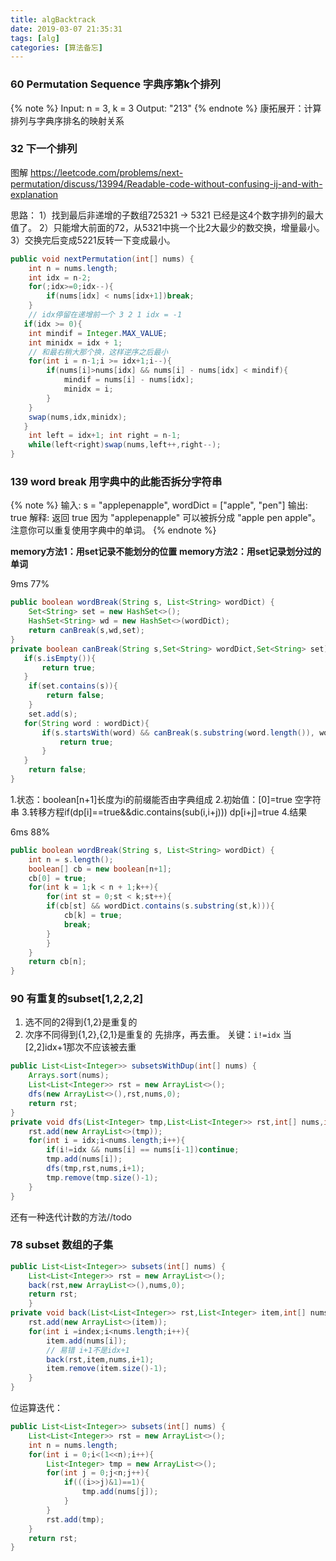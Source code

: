 ```yaml
---
title: algBacktrack
date: 2019-03-07 21:35:31
tags: [alg]
categories: [算法备忘]
---
```

### 60 Permutation Sequence 字典序第k个排列
{% note %}
Input: n = 3, k = 3
Output: "213"
{% endnote %}
康拓展开：计算排列与字典序排名的映射关系


### 32 下一个排列
图解
https://leetcode.com/problems/next-permutation/discuss/13994/Readable-code-without-confusing-ij-and-with-explanation

思路：
1）找到最后非递增的子数组725321 -> 5321 已经是这4个数字排列的最大值了。
2）只能增大前面的72，从5321中挑一个比2大最少的数交换，增量最小。
3）交换完后变成5221反转一下变成最小。

```java
public void nextPermutation(int[] nums) {
    int n = nums.length;
    int idx = n-2;
    for(;idx>=0;idx--){
        if(nums[idx] < nums[idx+1])break;
    }
    // idx停留在递增前一个 3 2 1 idx = -1
   if(idx >= 0){
    int mindif = Integer.MAX_VALUE;
    int minidx = idx + 1;
    // 和最右稍大那个换，这样逆序之后最小
    for(int i = n-1;i >= idx+1;i--){
        if(nums[i]>nums[idx] && nums[i] - nums[idx] < mindif){
            mindif = nums[i] - nums[idx];
            minidx = i;
        }
    }
    swap(nums,idx,minidx);
   }
    int left = idx+1; int right = n-1;
    while(left<right)swap(nums,left++,right--); 
}
```

### 139 word break 用字典中的此能否拆分字符串
{% note %}
输入: s = "applepenapple", wordDict = ["apple", "pen"]
输出: true
解释: 返回 true 因为 "applepenapple" 可以被拆分成 "apple pen apple"。
     注意你可以重复使用字典中的单词。
{% endnote %}

**memory方法1：用set记录不能划分的位置**
**memory方法2：用set记录划分过的单词**

9ms 77%

```java
public boolean wordBreak(String s, List<String> wordDict) {
    Set<String> set = new HashSet<>();
    HashSet<String> wd = new HashSet<>(wordDict);
    return canBreak(s,wd,set);
}
private boolean canBreak(String s,Set<String> wordDict,Set<String> set){
   if(s.isEmpty()){
       return true;
   }
    if(set.contains(s)){
        return false;
    }
    set.add(s);
   for(String word : wordDict){
       if(s.startsWith(word) && canBreak(s.substring(word.length()), wordDict, set)){
           return true;
       }
   }
    return false;
}
```


1.状态：boolean[n+1]长度为i的前缀能否由字典组成
2.初始值：[0]=true 空字符串
3.转移方程if(dp[i]==true&&dic.contains(sub(i,i+j))) dp[i+j]=true
4.结果

6ms 88%
```java
public boolean wordBreak(String s, List<String> wordDict) {
    int n = s.length();
    boolean[] cb = new boolean[n+1];
    cb[0] = true;
    for(int k = 1;k < n + 1;k++){
        for(int st = 0;st < k;st++){
        if(cb[st] && wordDict.contains(s.substring(st,k))){
            cb[k] = true;
            break;
        }
        }
    }
    return cb[n];
}
```


### 90 有重复的subset[1,2,2,2]
1. 选不同的2得到{1,2}是重复的
2. 次序不同得到{1,2},{2,1}是重复的
先排序，再去重。
关键：`i!=idx` 当[2,2]idx+1那次不应该被去重

```java
public List<List<Integer>> subsetsWithDup(int[] nums) {
    Arrays.sort(nums);
    List<List<Integer>> rst = new ArrayList<>();
    dfs(new ArrayList<>(),rst,nums,0);
    return rst;
}
private void dfs(List<Integer> tmp,List<List<Integer>> rst,int[] nums,int idx){
    rst.add(new ArrayList<>(tmp));
    for(int i = idx;i<nums.length;i++){
        if(i!=idx && nums[i] == nums[i-1])continue;
        tmp.add(nums[i]);
        dfs(tmp,rst,nums,i+1);
        tmp.remove(tmp.size()-1);
    }
}
```

还有一种迭代计数的方法//todo

### 78 subset 数组的子集
```java
public List<List<Integer>> subsets(int[] nums) {
    List<List<Integer>> rst = new ArrayList<>();
    back(rst,new ArrayList<>(),nums,0);
    return rst;
    }
private void back(List<List<Integer>> rst,List<Integer> item,int[] nums,int index){
    rst.add(new ArrayList<>(item));
    for(int i =index;i<nums.length;i++){
        item.add(nums[i]);
        // 易错 i+1不是idx+1
        back(rst,item,nums,i+1);
        item.remove(item.size()-1);
    }
}
```
位运算迭代：
```java
public List<List<Integer>> subsets(int[] nums) {
    List<List<Integer>> rst = new ArrayList<>();
    int n = nums.length;
    for(int i = 0;i<(1<<n);i++){
        List<Integer> tmp = new ArrayList<>();
        for(int j = 0;j<n;j++){
            if(((i>>j)&1)==1){
                tmp.add(nums[j]);
            }
        }
        rst.add(tmp);
    }
    return rst;
}
```